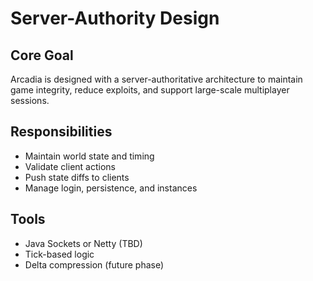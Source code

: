 # Server-Authority Design

## Core Goal
Arcadia is designed with a server-authoritative architecture to maintain game integrity, reduce exploits, and support large-scale multiplayer sessions.

## Responsibilities
- Maintain world state and timing
- Validate client actions
- Push state diffs to clients
- Manage login, persistence, and instances

## Tools
- Java Sockets or Netty (TBD)
- Tick-based logic
- Delta compression (future phase)